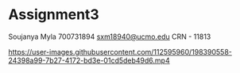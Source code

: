 # Assignment3
Soujanya Myla
700731894
sxm18940@ucmo.edu 
CRN - 11813 


https://user-images.githubusercontent.com/112595960/198390558-24398a99-7b27-4172-bd3e-01cd5deb49d6.mp4

